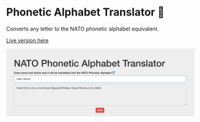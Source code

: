 # Phonetic Alphabet Translator :blue_book:
Converts any letter to the NATO phonetic alphabet equivalent.

[Live version here](https://cgathergood.github.io/phonetic-alphabet/)

<img src="screenshot.png"/>
